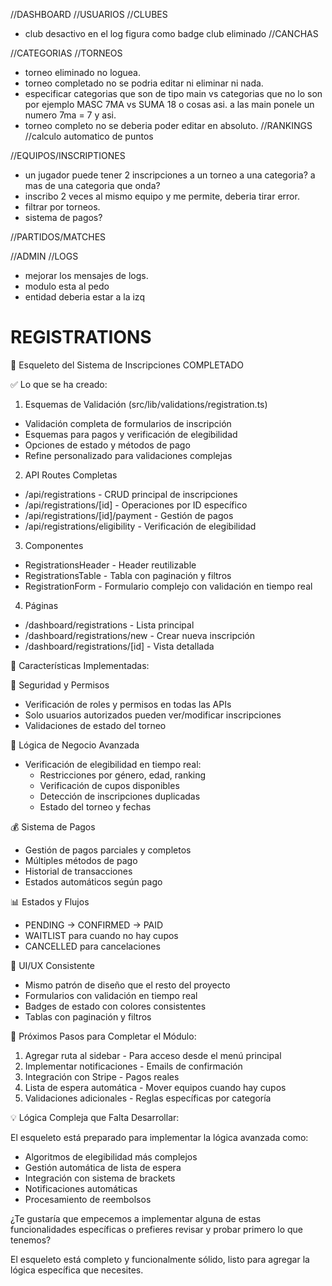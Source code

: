 //DASHBOARD
//USUARIOS
//CLUBES
- club desactivo en el log figura como badge club eliminado
  //CANCHAS

//CATEGORIAS
//TORNEOS
- torneo eliminado no loguea.
- torneo completado no se podria editar ni eliminar ni nada.
- especificar categorias que son de tipo main vs categorias que no lo son por ejemplo MASC 7MA vs SUMA 18 o cosas asi. a las main ponele un numero 7ma = 7 y asi.
- torneo completo no se deberia poder editar en absoluto.
//RANKINGS
  //calculo automatico de puntos

//EQUIPOS/INSCRIPTIONES
- un jugador puede tener 2 inscripciones a un torneo a una categoria? a mas de una categoria que onda?
- inscribo 2 veces al mismo equipo y me permite, deberia tirar error.
- filtrar por torneos.
- sistema de pagos?

//PARTIDOS/MATCHES


//ADMIN
//LOGS
- mejorar los mensajes de logs.
- modulo esta al pedo
- entidad deberia estar a la izq


REGISTRATIONS
===============
  🎉 Esqueleto del Sistema de Inscripciones COMPLETADO

  ✅ Lo que se ha creado:

  1. Esquemas de Validación (src/lib/validations/registration.ts)

  - Validación completa de formularios de inscripción
  - Esquemas para pagos y verificación de elegibilidad
  - Opciones de estado y métodos de pago
  - Refine personalizado para validaciones complejas

  2. API Routes Completas

  - /api/registrations - CRUD principal de inscripciones
  - /api/registrations/[id] - Operaciones por ID específico
  - /api/registrations/[id]/payment - Gestión de pagos
  - /api/registrations/eligibility - Verificación de elegibilidad

  3. Componentes

  - RegistrationsHeader - Header reutilizable
  - RegistrationsTable - Tabla con paginación y filtros
  - RegistrationForm - Formulario complejo con validación en tiempo real

  4. Páginas

  - /dashboard/registrations - Lista principal
  - /dashboard/registrations/new - Crear nueva inscripción
  - /dashboard/registrations/[id] - Vista detallada

  🎯 Características Implementadas:

  🔐 Seguridad y Permisos

  - Verificación de roles y permisos en todas las APIs
  - Solo usuarios autorizados pueden ver/modificar inscripciones
  - Validaciones de estado del torneo

  🧠 Lógica de Negocio Avanzada

  - Verificación de elegibilidad en tiempo real:
    - Restricciones por género, edad, ranking
    - Verificación de cupos disponibles
    - Detección de inscripciones duplicadas
    - Estado del torneo y fechas

  💰 Sistema de Pagos

  - Gestión de pagos parciales y completos
  - Múltiples métodos de pago
  - Historial de transacciones
  - Estados automáticos según pago

  📊 Estados y Flujos

  - PENDING → CONFIRMED → PAID
  - WAITLIST para cuando no hay cupos
  - CANCELLED para cancelaciones

  🎨 UI/UX Consistente

  - Mismo patrón de diseño que el resto del proyecto
  - Formularios con validación en tiempo real
  - Badges de estado con colores consistentes
  - Tablas con paginación y filtros

  🚀 Próximos Pasos para Completar el Módulo:

  1. Agregar ruta al sidebar - Para acceso desde el menú principal
  2. Implementar notificaciones - Emails de confirmación
  3. Integración con Stripe - Pagos reales
  4. Lista de espera automática - Mover equipos cuando hay cupos
  5. Validaciones adicionales - Reglas específicas por categoría

  💡 Lógica Compleja que Falta Desarrollar:

  El esqueleto está preparado para implementar la lógica avanzada como:
  - Algoritmos de elegibilidad más complejos
  - Gestión automática de lista de espera
  - Integración con sistema de brackets
  - Notificaciones automáticas
  - Procesamiento de reembolsos

  ¿Te gustaría que empecemos a implementar alguna de estas funcionalidades específicas o prefieres revisar y probar primero lo que tenemos?

  El esqueleto está completo y funcionalmente sólido, listo para agregar la lógica específica que necesites.